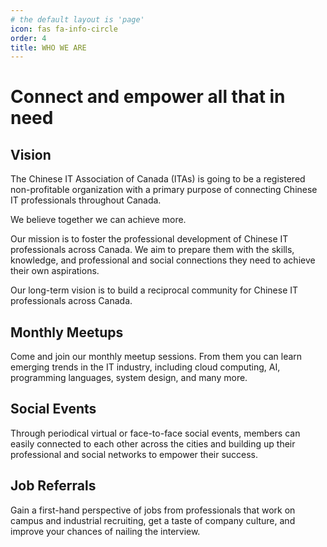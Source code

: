 ```yaml
---
# the default layout is 'page'
icon: fas fa-info-circle
order: 4
title: WHO WE ARE
---
```


# Connect and empower all that in need

## Vision


The Chinese IT Association of Canada (ITAs) is going to be a registered non-profitable organization with a primary purpose of connecting Chinese IT professionals throughout Canada.

We believe together we can achieve more.

Our mission is to foster the professional development of Chinese IT professionals across Canada. We aim to prepare them with the skills, knowledge, and professional and social connections they need to achieve their own aspirations.

 
Our long-term vision is to build a reciprocal community for Chinese IT professionals across Canada.

## Monthly Meetups

Come and join our monthly meetup sessions. From them you can learn emerging trends in the IT industry, including cloud computing, AI, programming languages, system design, and many more.

## Social Events

Through periodical virtual or face-to-face social events, members can easily connected to each other across the cities and building up their professional and social networks to empower their success.

## Job Referrals

Gain a first-hand perspective of jobs from professionals that work on campus and industrial recruiting, get a taste of company culture, and improve your chances of nailing the interview.



